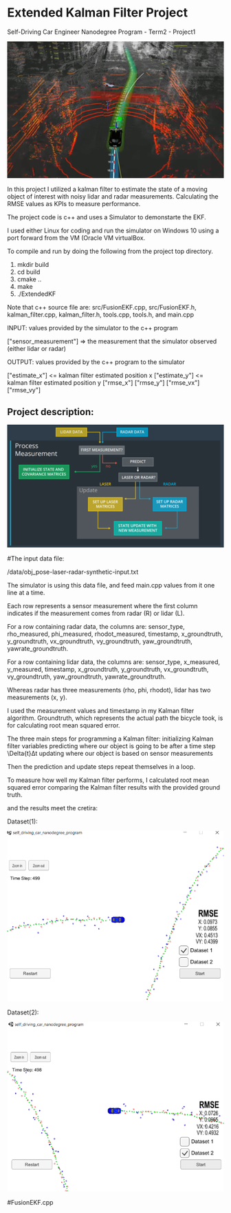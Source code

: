 # Extended Kalman Filter Project
Self-Driving Car Engineer Nanodegree Program - Term2 - Project1

![](https://github.com/emilkaram/Self-Driving-Cars-extended-kalman-filter-c-Project-udacity--Term2--Project1/blob/master/img/3.png)


In this project I utilized a kalman filter to estimate the state of a moving object of interest with noisy lidar and radar measurements. Calculating the RMSE values as KPIs to measure performance. 

The project code is c++ and uses a Simulator to demonstarte the EKF.

 I used either Linux for coding and run the simulator on Windows 10 using a port forward from the VM (Oracle VM virtualBox. 
 
To compile and run by doing the following from the project top directory.
1. mkdir build
2. cd build
3. cmake ..
4. make
5. ./ExtendedKF

Note that c++ source file are: src/FusionEKF.cpp, src/FusionEKF.h, kalman_filter.cpp, kalman_filter.h, tools.cpp, tools.h, and main.cpp 

INPUT: values provided by the simulator to the c++ program

["sensor_measurement"] => the measurement that the simulator observed (either lidar or radar)


OUTPUT: values provided by the c++ program to the simulator

["estimate_x"] <= kalman filter estimated position x
["estimate_y"] <= kalman filter estimated position y
["rmse_x"]
["rmse_y"]
["rmse_vx"]
["rmse_vy"]


## Project description:

![](https://github.com/emilkaram/Self-Driving-Cars-extended-kalman-filter-c-Project-udacity--Term2--Project1/blob/master/img/1.png)

#The input data file:

/data/obj_pose-laser-radar-synthetic-input.txt

The simulator is using this data file, and feed main.cpp values from it one line at a time.

Each row represents a sensor measurement where the first column indicates if the measurement comes from radar (R) or lidar (L).

For a row containing radar data, the columns are: sensor_type, rho_measured, phi_measured, rhodot_measured, timestamp, x_groundtruth, y_groundtruth, vx_groundtruth, vy_groundtruth, yaw_groundtruth, yawrate_groundtruth.

For a row containing lidar data, the columns are: sensor_type, x_measured, y_measured, timestamp, x_groundtruth, y_groundtruth, vx_groundtruth, vy_groundtruth, yaw_groundtruth, yawrate_groundtruth.

Whereas radar has three measurements (rho, phi, rhodot), lidar has two measurements (x, y).

I used the measurement values and timestamp in my Kalman filter algorithm. Groundtruth, which represents the actual path the bicycle took, is for calculating root mean squared error.

The three main steps for programming a Kalman filter:
initializing Kalman filter variables
predicting where our object is going to be after a time step \Delta{t}Δt
updating where our object is based on sensor measurements

Then the prediction and update steps repeat themselves in a loop.

To measure how well my Kalman filter performs, I calculated root mean squared error comparing the Kalman filter results with the provided ground truth.

and the results meet the cretira:

Dataset(1):

![](https://github.com/emilkaram/Self-Driving-Cars-extended-kalman-filter-c-Project-udacity--Term2--Project1/blob/master/img/4.png)

Dataset(2):

![](https://github.com/emilkaram/Self-Driving-Cars-extended-kalman-filter-c-Project-udacity--Term2--Project1/blob/master/img/5.png)


#FusionEKF.cpp



 
